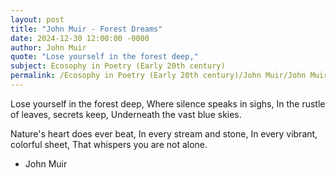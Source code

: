 ```yaml
---
layout: post
title: "John Muir - Forest Dreams"
date: 2024-12-30 12:00:00 -0000
author: John Muir
quote: "Lose yourself in the forest deep,"
subject: Ecosophy in Poetry (Early 20th century)
permalink: /Ecosophy in Poetry (Early 20th century)/John Muir/John Muir - Forest Dreams
---
```


Lose yourself in the forest deep,
Where silence speaks in sighs,
In the rustle of leaves, secrets keep,
Underneath the vast blue skies.

Nature's heart does ever beat,
In every stream and stone,
In every vibrant, colorful sheet,
That whispers you are not alone.

- John Muir
